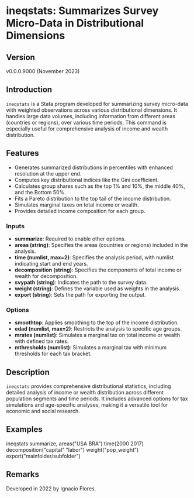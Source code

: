 # ineqstats: Summarizes Survey Micro-Data in Distributional Dimensions

## Version
v0.0.0.9000 (November 2023)

## Introduction
`ineqstats` is a Stata program developed for summarizing survey micro-data with weighted observations across various distributional dimensions. It handles large data volumes, including information from different areas (countries or regions), over various time periods. This command is especially useful for comprehensive analysis of income and wealth distribution.

## Features
- Generates summarized distributions in percentiles with enhanced resolution at the upper end.
- Computes key distributional indices like the Gini coefficient.
- Calculates group shares such as the top 1% and 10%, the middle 40%, and the Bottom 50%.
- Fits a Pareto distribution to the top tail of the income distribution.
- Simulates marginal taxes on total income or wealth.
- Provides detailed income composition for each group.


### Inputs
- **summarize**: Required to enable other options.
- **areas (string)**: Specifies the areas (countries or regions) included in the analysis.
- **time (numlist, max=2)**: Specifies the analysis period, with numlist indicating start and end years.
- **decomposition (string)**: Specifies the components of total income or wealth for decomposition.
- **svypath (string)**: Indicates the path to the survey data.
- **weight (string)**: Defines the variable used as weights in the analysis.
- **export (string)**: Sets the path for exporting the output.

### Options
- **smoothtop**: Applies smoothing to the top of the income distribution.
- **edad (numlist, max=2)**: Restricts the analysis to specific age groups.
- **mrates (numlist)**: Simulates a marginal tax on total income or wealth with defined tax rates.
- **mthresholds (numlist)**: Simulates a marginal tax with minimum thresholds for each tax bracket.

## Description
`ineqstats` provides comprehensive distributional statistics, including detailed analysis of income or wealth distribution across different population segments and time periods. It includes advanced options for tax simulations and age-specific analyses, making it a versatile tool for economic and social research.

## Examples
ineqstats summarize, areas("USA BRA") time(2000 2017) decomposition("capital" "labor") weight("pop_weight") export("mainfolder/subfolder")

## Remarks
Developed in 2022 by Ignacio Flores.

